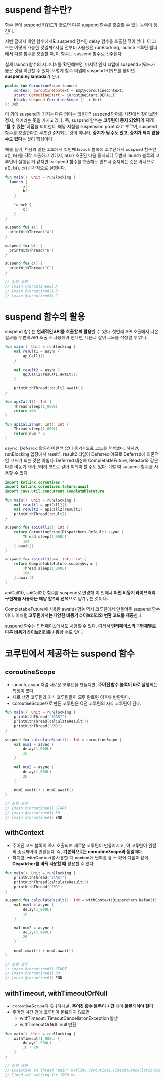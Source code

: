 # suspend 함수란?

함수 앞에 suspend 키워드가 붙으면 다른 suspend 함수를 호출할 수 있는 능력이 생긴다. 

저번 글에서 메인 함수에서도 suspend 함수인 delay 함수를 호출한 적이 있다. 이 코드는 어떻게 가능한 것일까? 사실 전부터 사용했던 runBlocking, launch 코루틴 빌더에서 다른 함수를 호출할 때, 이 함수는 suspend 함수로 간주된다. 

실제 launch 함수의 시그니처를 확인해보면, 마지막 인자 타입에 suspend 키워드가 붙은 것을 확인할 수 있다. 이렇게 함수 타입에 suspend 키워드를 붙이면 **suspending lambda**가 된다. 

```kotlin
public fun CoroutineScope.launch(
    context: CoroutineContext = EmptyCoroutineContext,
    start: CoroutineStart = CoroutineStart.DEFAULT,
    block: suspend CoroutineScope.() -> Unit
): Job
```

이 외에 suspend가 가지는 다른 의미는 없을까? suspend 단어를 사전에서 찾아보면 정지, 유예라는 뜻을 가지고 있다. 즉, suspend 함수는 **코루틴이 중지 되었다가 재개 ‘될 수 있는’ 지점**을 의미한다. 해당 지점을 suspension point 라고 부르며, suspend 함수를 호출한다고 무조건 중지되는 것이 아니라, **중지가 될 수도 있고, 중지가 되지 않을 수도 있다**는 것이 핵심이다. 

예를 들어, 다음과 같은 코드에서 첫번째 launch 블록의 코루틴에서 suspend 함수인 a(), b()를 각각 호출하고 있어서, a()가 호출된 다음 중지되어 두번째 launch 블록의 코루틴이 실행될 거 같지만! suspend 함수를 호출해도 반드시 중지되는 것은 아니므로 a(), b(), c() 순차적으로 실행된다. 

```kotlin
fun main(): Unit = runBlocking {
  launch {
		a()
		b() 
	}
	
	launch { 
		c()
	} 
}

suspend fun a() {
  printWithThread("A")
}

suspend fun b() {
  printWithThread("B")
}

suspend fun c() {
  printWithThread("C")
}

// 실행 결과 
// [main @coroutine#2] A
// [main @coroutine#2] B
// [main @coroutine#3] C
```

# suspend 함수의 활용

suspend 함수는 **연쇄적인 API를 호출할 때 활용**할 수 있다. 첫번째 API 호출에서 나온 결과를 두번째 API 호출 시 사용해야 한다면, 다음과 같이 코드를 작성할 수 있다. 

```kotlin
fun main(): Unit = runBlocking {
	val result1 = async {
		apiCall1()
	}
	
	val result2 = async {
		apiCall2(result1.await()) 
	}
	
	printWithThread(result2.await())
}

fun apiCall1(): Int {
	Thread.sleep(1_000L)
	return 100
}

fun apiCall2(num: Int): Int {
	Thread.sleep(1_000L)
	return num * 2 
}
```

async, Deferred 활용하여 콜백 없이 동기식으로 코드를 작성했다. 하지만, runBlocking 입장에서 result1, result2 타입이 Deferred 이므로 Deferred에 의존적인 코드가 되는 것은 아쉽다. Deferred 대신에 CompletableFuture, Reactor와 같은 다른 비동기 라이브러리 코드로 갈아 끼워야 할 수도 있다. 이럴 때 suspend 함수를 사용할 수 있다. 

```kotlin
import kotlinx.coroutines.*
import kotlinx.coroutines.future.await
import java.util.concurrent.CompletableFuture

fun main(): Unit = runBlocking {
	val result1 = apiCall1()
	val result2 = apiCall2(result1)
	printWithThread(result2)
}

suspend fun apiCall1(): Int {
	return CoroutineScope(Dispatchers.Default).async {
		Thread.sleep(1_000L)
		100 
	}.await()
}

suspend fun apiCall2(num: Int): Int {
	return CompletableFuture.supplyAsync {
		Thread.sleep(1_000L)
		100
	}.await()
}
```

apiCall1(), apiCall2() 함수를 suspend로 변경해 이 안에서 **어떤 비동기 라이브러리 구현체를 사용하든 해당 함수의 선택**으로 남겨두는 것이다. 

CompletableFuture에 사용한 await() 함수 역시 코루틴에서 만들어둔 suspend 함수이다. 이처럼 **코루틴에서는 다양한 비동기 라이브러리와 변환 코드를 제공**한다. 

suspend 함수는 인터페이스에서도 사용할 수 있다. 따라서 **인터페이스의 구현체별로 다른 비동기 라이브러리를 사용**할 수도 있다. 

# 코루틴에서 제공하는 suspend 함수

## coroutineScope

- launch, async처럼 새로운 코루틴을 만들지만, **주어진 함수 블록이 바로 실행**되는 특징이 있다.
- 새로 생긴 코루틴과 자식 코루틴들이 모두 완료된 이후에 반환된다.
- coroutineScope으로 만든 코루틴은 이전 코루틴의 자식 코루틴이 된다.

```kotlin
fun main(): Unit = runBlocking {
	printWithThread("START")
	printWithThread(calculateResult())
	printWithThread("END")
}

suspend fun calculateResult(): Int = coroutineScope {
	val num1 = async {
		delay(1_000L)
		10
	}
	
	val num2 = async {
		delay(1_000L)
		20 
	}
	
	num1.await() + num2.await()
}

// 실행 결과 
// [main @coroutine#1] START
// [main @coroutine#1] 30
// [main @coroutine#1] END
```

## withContext

- 주어진 코드 블록이 즉시 호출되며 새로운 코루틴이 만들어지고, 이 코루틴이 완전히 종료되어야 반환된다. 즉, **기본적으로는 coroutineScope와 동일**하다.
- 하지만, withContext를 사용할 때 context에 변화를 줄 수 있어 다음과 같이 **Dispatcher를 바꿔 사용할 때** 활용할 수 있다.

```kotlin
fun main(): Unit = runBlocking {
	printWithThread("START")
	printWithThread(calculateResult())
	printWithThread("END")
}

suspend fun calculateResult(): Int = withContext(Dispatchers.Default) {
	val num1 = async {
		delay(1_000L)
		10
	}
	
	val num2 = async {
		delay(1_000L)
		20 
	}
	
	num1.await() + num2.await()
}

// 실행 결과 
// [main @coroutine#1] START
// [main @coroutine#1] 30
// [main @coroutine#1] END
```

## withTimeout, withTimeoutOrNull

- coroutineScope와 유사하지만, **주어진 함수 블록이 시간 내에 완료되어야 한다.**
- 주어진 시간 안에 코루틴이 완료되지 않으면
    - withTimeout: TimeoutCancellationException 발생
    - withTimeoutOrNull: null 반환

```kotlin
fun main(): Unit = runBlocking {
	withTimeout(1_000L) {
		delay(1_500L)
		10 + 20 
	}
}

// 실행 결과 
// Exception in thread "main" kotlinx.coroutines.TimeoutCancellationException: 
// Timed out waiting for 1000 ms
```
